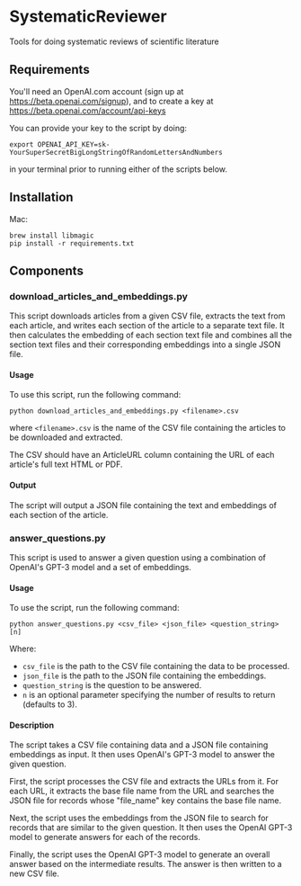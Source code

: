 # SystematicReviewer
Tools for doing systematic reviews of scientific literature

## Requirements

You'll need an OpenAI.com account (sign up at https://beta.openai.com/signup), and to create a key at https://beta.openai.com/account/api-keys

You can provide your key to the script by doing:
```
export OPENAI_API_KEY=sk-YourSuperSecretBigLongStringOfRandomLettersAndNumbers
```
in your terminal prior to running either of the scripts below.

## Installation

Mac:
```
brew install libmagic
pip install -r requirements.txt
```

## Components

### download_articles_and_embeddings.py

This script downloads articles from a given CSV file, extracts the text from each article, and writes each section of the article to a separate text file. It then calculates the embedding of each section text file and combines all the section text files and their corresponding embeddings into a single JSON file.

#### Usage

To use this script, run the following command:

```
python download_articles_and_embeddings.py <filename>.csv
```

where `<filename>.csv` is the name of the CSV file containing the articles to be downloaded and extracted.

The CSV should have an ArticleURL column containing the URL of each article's full text HTML or PDF.

#### Output

The script will output a JSON file containing the text and embeddings of each section of the article.

### answer_questions.py


This script is used to answer a given question using a combination of OpenAI's GPT-3 model and a set of embeddings.

#### Usage

To use the script, run the following command:

```
python answer_questions.py <csv_file> <json_file> <question_string> [n]
```

Where:

- `csv_file` is the path to the CSV file containing the data to be processed.
- `json_file` is the path to the JSON file containing the embeddings.
- `question_string` is the question to be answered.
- `n` is an optional parameter specifying the number of results to return (defaults to 3).

#### Description

The script takes a CSV file containing data and a JSON file containing embeddings as input. It then uses OpenAI's GPT-3 model to answer the given question.

First, the script processes the CSV file and extracts the URLs from it. For each URL, it extracts the base file name from the URL and searches the JSON file for records whose "file_name" key contains the base file name.

Next, the script uses the embeddings from the JSON file to search for records that are similar to the given question. It then uses the OpenAI GPT-3 model to generate answers for each of the records.

Finally, the script uses the OpenAI GPT-3 model to generate an overall answer based on the intermediate results. The answer is then written to a new CSV file.
